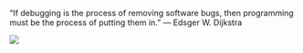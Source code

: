 

“If debugging is the process of removing software bugs, then programming must be the process of putting them in.”
― Edsger W. Dijkstra


![](https://komarev.com/ghpvc/?username=r3ge&color=blue&style=for-the-badge&label=Profile+Views)



